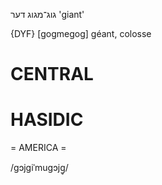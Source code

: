 גוג־מגוג
דער
'giant'

{DYF}
[gogmegog] géant, colosse

CENTRAL
========

HASIDIC
=======
= AMERICA = 

/gɔjgiˈmugɔjg̥/